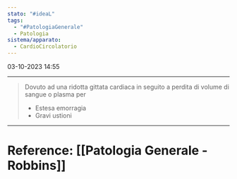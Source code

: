 ```yaml
---
stato: "#ideaL"
tags:
  - "#PatologiaGenerale"
  - Patologia
sistema/apparato:
  - CardioCircolatorio
---
```

03-10-2023 14:55

--- 

> Dovuto ad una ridotta gittata cardiaca in seguito a perdita di volume di sangue o plasma per
> - Estesa emorragia
> - Gravi ustioni






--- 
# Reference: [[Patologia Generale - Robbins]]